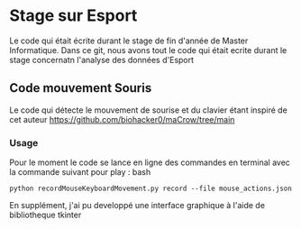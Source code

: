 # Stage sur Esport
Le code qui était écrite durant le stage de fin d'année de Master Informatique. Dans ce git, nous avons tout le code qui était ecrite durant le stage concernatn l'analyse des données d'Esport

## Code mouvement Souris 
Le code qui détecte le mouvement de sourise et du clavier étant inspiré de cet auteur https://github.com/biohacker0/maCrow/tree/main

### Usage
Pour le moment le code se lance en ligne des commandes en terminal avec la commande suivant pour play :
bash
```
python recordMouseKeyboardMovement.py record --file mouse_actions.json
```
En supplément, j'ai pu developpé une interface graphique à l'aide de bibliotheque tkinter
